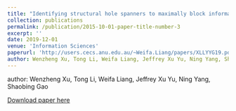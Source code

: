 ```yaml
---
title: "Identifying structural hole spanners to maximally block information propagation"
collection: publications
permalink: /publication/2015-10-01-paper-title-number-3
excerpt: ''
date: 2019-12-01
venue: 'Information Sciences'
paperurl: 'http://users.cecs.anu.edu.au/~Weifa.Liang/papers/XLLYYG19.pdf'
author: Wenzheng Xu, Tong Li, Weifa Liang, Jeffrey Xu Yu, Ning Yang, Shaobing Gao
---
```


author: Wenzheng Xu, Tong Li, Weifa Liang, Jeffrey Xu Yu, Ning Yang, Shaobing Gao

[Download paper here](http://users.cecs.anu.edu.au/~Weifa.Liang/papers/XLLYYG19.pdf)

